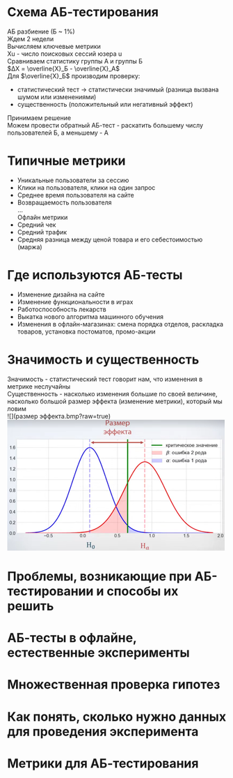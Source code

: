 # Схема AБ-тестирования
АБ разбиение (Б ~ 1%) </br>
Ждем 2 недели </br>
Вычисляем ключевые метрики </br>
Xu - число поисковых сессий юзера u </br>
Сравниваем статистику группы А и группы Б </br>
$ΔX = \overline{X}_Б - \overline{X}_А$ </br>
Для $\overline{X}_Б$ производим проверку: </br>
- статистический тест -> статистически значимый (разница вызвана шумом или изменениями)</br>
- существенность (положительный или негативный эффект) </br>

Принимаем решение </br>
Можем провести обратный АБ-тест - раскатить большему числу пользователей Б, а меньшему - А </br>
# Типичные метрики
* Уникальные пользователи за сессию
* Клики на пользователя, клики на один запрос
* Среднее время пользователя на сайте
* Возвращаемость пользователя</br>
...</br>
Офлайн метрики</br>
* Средний чек
* Средний трафик
* Средняя разница между ценой товара и его себестоимостью (маржа)
# Где используются АБ-тесты
* Изменение дизайна на сайте
* Изменение функциональности в играх
* Работоспособность лекарств
* Выкатка нового алгоритма машинного обучения
* Изменения в офлайн-магазинах: смена порядка отделов, раскладка товаров, установка постоматов, промо-акции
# Значимость и существенность
Значимость - статистический тест говорит нам, что изменения в метрике неслучайны</br>
Существенность - насколько изменения большие по своей величине, насколько большой размер эффекта (изменение метрики), который мы ловим </br>
![](размер эффекта.bmp?raw=true)
<img src="./images/размер эффекта.bmp" alt="Размер эффекта" width="500" height="300">
# Проблемы, возникающие при АБ-тестировании и способы их решить

# АБ-тесты в офлайне, естественные эксперименты

# Множественная проверка гипотез

# Как понять, сколько нужно данных для проведения эксперимента

# Метрики для АБ-тестирования
